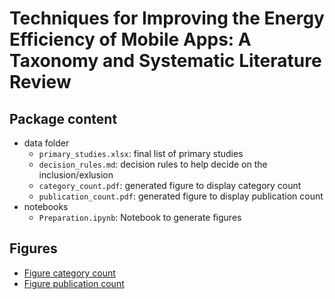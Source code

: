 # Techniques for Improving the Energy Efficiency of Mobile Apps: A Taxonomy and Systematic Literature Review

## Package content

 - data folder
    - `primary_studies.xlsx`: final list of primary studies
    - `decision_rules.md`: decision rules to help decide on the inclusion/exlusion
    - `category_count.pdf`: generated figure to display category count
    - `publication_count.pdf`: generated figure to display publication count
 - notebooks
    - `Preparation.ipynb`: Notebook to generate figures

## Figures

 - [Figure category count](./data/category_count.pdf)
 - [Figure publication count](./data/publication_count.pdf)
